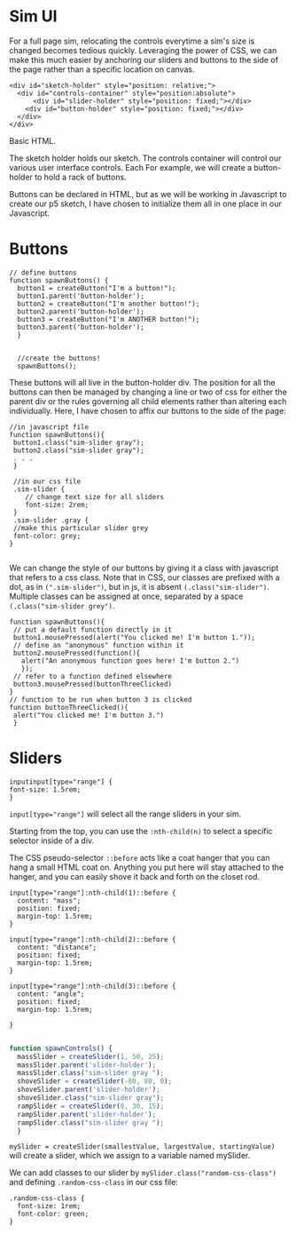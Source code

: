 # Sim UI

  For a full page sim, relocating the controls everytime a sim's size is changed becomes tedious quickly. Leveraging the power of CSS, we can make this much easier by anchoring our sliders and buttons to the side of the page rather than a specific location on canvas.
  
  ```
<div id="sketch-holder" style="position: relative;">  
  	<div id="controls-container" style="position:absolute"> 
  		<div id="slider-holder" style="position: fixed;"></div> 
      <div id="button-holder" style="position: fixed;"></div>
  	</div>
</div>
  ```
  Basic HTML. 
  
  The sketch holder holds our sketch. The controls container will control our various user interface controls. Each For example, we will create a button-holder to hold a rack of buttons.
  
  Buttons can be declared in HTML, but as we will be working in Javascript to create our p5 sketch, I have chosen to initialize them all in one place in our Javascript. 
  

# Buttons

```
// define buttons
function spawnButtons() {
  button1 = createButton("I'm a button!");
  button1.parent('button-holder'); 
  button2 = createButton("I'm another button!"); 
  button2.parent('button-holder');
  button3 = createButton("I'm ANOTHER button!"); 
  button3.parent('button-holder');
  }
  

  //create the buttons!
  spawnButtons();
  ```

These buttons will all live in the button-holder div. The position for all the buttons can then be managed by changing a line or two of css for either the parent div or the rules governing all child elements rather than altering each individually. Here, I have chosen to affix our buttons to the side of the page: 

```
//in javascript file
function spawnButtons(){
 button1.class("sim-slider gray");
 button2.class("sim-slider gray");
 . . .
 }
 
 //in our css file
 .sim-slider {
 	// change text size for all sliders
 	font-size: 2rem;
 }
 .sim-slider .gray {
 //make this particular slider grey
 font-color: grey;
}
 
 ```
 
 We can change the style of our buttons by giving it a class with javascript that refers to a css class. Note that in CSS, our classes are prefixed with a dot, as in ```(".sim-slider")```, but in js, it is absent ```(.class("sim-slider")```. Multiple classes can be assigned at once, separated by a space ```(.class("sim-slider grey")```. 
 
 
 ```
 function spawnButtons(){
  // put a default function directly in it
  button1.mousePressed(alert("You clicked me! I'm button 1."));
  // define an "anonymous" function within it
  button2.mousePressed(function(){ 
  	alert("An anonymous function goes here! I'm button 2.")
    });
  // refer to a function defined elsewhere
  button3.mousePressed(buttonThreeClicked)
 }  
 // function to be run when button 3 is clicked
 function buttonThreeClicked(){
  alert("You clicked me! I'm button 3.")  
  }
```

# Sliders

```
inputinput[type="range"] {
font-size: 1.5rem;
}
```

```input[type="range"]``` will select all the range sliders in your sim. 

Starting from the top, you can use the ```:nth-child(n)``` to select a specific selector inside of a div.

The CSS pseudo-selector ```::before``` acts like a coat hanger that you can hang a small HTML coat on. Anything you put here will stay attached to the hanger, and you can easily shove it back and forth on the closet rod. 



```
input[type="range"]:nth-child(1)::before {
  content: "mass";
  position: fixed;
  margin-top: 1.5rem;
}

input[type="range"]:nth-child(2)::before {
  content: "distance";
  position: fixed;
  margin-top: 1.5rem;
}

input[type="range"]:nth-child(3)::before {
  content: "angle";
  position: fixed;
  margin-top: 1.5rem;
  
}

```

```javascript

function spawnControls() {
  massSlider = createSlider(1, 50, 25);
  massSlider.parent('slider-holder');
  massSlider.class("sim-slider gray ");
  shoveSlider = createSlider(-80, 80, 0);
  shoveSlider.parent('slider-holder');
  shoveSlider.class("sim-slider gray");
  rampSlider = createSlider(0, 30, 15);
  rampSlider.parent('slider-holder');
  rampSlider.class("sim-slider gray ");
  }
  ```
  
  ```mySlider = createSlider(smallestValue, largestValue, startingValue)``` will create a slider, which we assign to a variable named mySlider.
  
  We can add classes to our slider by ```mySlider.class("random-css-class")``` and defining ```.random-css-class``` in our css file:
  
  ```
  .random-css-class {
  	font-size: 1rem;
    font-color: green;
  }
  ```
  
  
  
  
